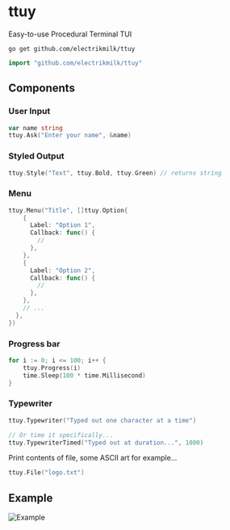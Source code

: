 # ttuy

Easy-to-use Procedural Terminal TUI

```console
go get github.com/electrikmilk/ttuy
```

```go
import "github.com/electrikmilk/ttuy"
```

## Components

### User Input

```go
var name string
ttuy.Ask("Enter your name", &name)
```

### Styled Output

```go
ttuy.Style("Text", ttuy.Bold, ttuy.Green) // returns string
```

### Menu

``` go
ttuy.Menu("Title", []ttuy.Option{
    {
      Label: "Option 1",
      Callback: func() {
        //
      },
    },
    {
      Label: "Option 2",
      Callback: func() {
        //
      },
    },
    // ...
  },
})
```

### Progress bar

```go
for i := 0; i <= 100; i++ {
    ttuy.Progress(i)
    time.Sleep(100 * time.Millisecond)
}
```

### Typewriter

```go
ttuy.Typewriter("Typed out one character at a time")

// Or time it specifically...
ttuy.TypewriterTimed("Typed out at duration...", 1000)
```

Print contents of file, some ASCII art for example...
```go
ttuy.File("logo.txt")
```

## Example

![Example](https://i.imgur.com/kLwzS6Q.gif)
